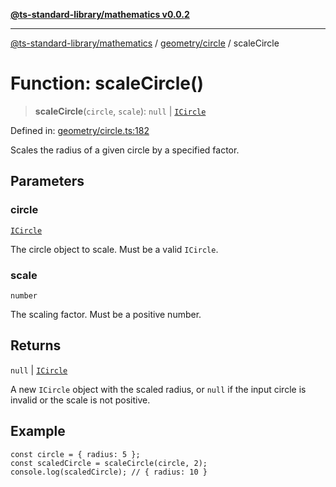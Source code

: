 [**@ts-standard-library/mathematics v0.0.2**](../../../README.md)

***

[@ts-standard-library/mathematics](../../../README.md) / [geometry/circle](../README.md) / scaleCircle

# Function: scaleCircle()

> **scaleCircle**(`circle`, `scale`): `null` \| [`ICircle`](../interfaces/ICircle.md)

Defined in: [geometry/circle.ts:182](https://github.com/gabaudette/ts-stdlib/blob/725aff52e6f28b9942b278b955914b3ace9f325c/packages/mathematics/src/geometry/circle.ts#L182)

Scales the radius of a given circle by a specified factor.

## Parameters

### circle

[`ICircle`](../interfaces/ICircle.md)

The circle object to scale. Must be a valid `ICircle`.

### scale

`number`

The scaling factor. Must be a positive number.

## Returns

`null` \| [`ICircle`](../interfaces/ICircle.md)

A new `ICircle` object with the scaled radius, or `null` if the input circle is invalid or the scale is not positive.

## Example

```
const circle = { radius: 5 };
const scaledCircle = scaleCircle(circle, 2);
console.log(scaledCircle); // { radius: 10 }
```
